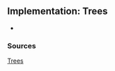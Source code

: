 ## Implementation: Trees

- 


### Sources

[Trees](https://codefellows.github.io/common_curriculum/data_structures_and_algorithms/Code_401/class-15/resources/Trees.html)<br>